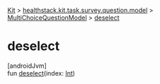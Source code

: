 
[Kit](../../../kit.html) > [healthstack.kit.task.survey.question.model](../index.html) > [MultiChoiceQuestionModel](index.html) > [deselect](deselect.html)



# deselect



[androidJvm]\
fun [deselect](deselect.html)(index: [Int](https://kotlinlang.org/api/latest/jvm/stdlib/kotlin/-int/index.html))




